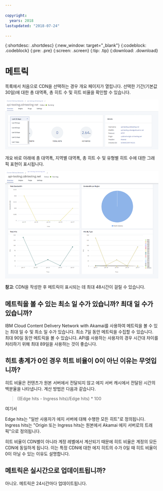 ```yaml
---

copyright:
  years: 2018
lastupdated: "2018-07-24"

---
```


{:shortdesc: .shortdesc}
{:new_window: target="_blank"}
{:codeblock: .codeblock}
{:pre: .pre}
{:screen: .screen}
{:tip: .tip}
{:download: .download}

# 메트릭

목록에서 처음으로 CDN을 선택하는 경우 개요 페이지가 열립니다. 선택한 기간(기본값 30일)에 대한 총 대역폭, 총 히트 수 및 히트 비율을 확인할 수 있습니다.

  ![메트릭 개요](images/metrics-overview.png)

개요 바로 아래에 총 대역폭, 지역별 대역폭, 총 히트 수 및 유형별 히트 수에 대한 그래픽 표현이 표시됩니다.

  ![메트릭 그래프](images/metrics-graphs.png)

**참고**: CDN을 작성한 후 메트릭이 표시되는 데 최대 48시간이 걸릴 수 있습니다.

## 메트릭을 볼 수 있는 최소 일 수가 있습니까? 최대 일 수가 있습니까?

IBM Cloud Content Delivery Network with Akamai를 사용하여 메트릭을 볼 수 있는 최대 일 수 및 최소 일 수가 있습니다. 최소 7일 동안 메트릭을 수집할 수 있습니다. 최대 90일 동안 메트릭을 볼 수 있습니다. API를 사용하는 사용자의 경우 시간대 차이를 처리하기 위해 최대 89일을 사용하는 것이 좋습니다.

## 히트 총계가 0인 경우 히트 비율이 0이 아닌 이유는 무엇입니까?
히트 비율은 컨텐츠가 원본 서버에서 전달되지 않고 에지 서버 캐시에서 전달된 시간의 백분율을 나타냅니다. 계산 방법은 다음과 같습니다.

> ((Edge hits - Ingress hits)/Edge hits) * 100

여기서

Edge hits는 "일반 사용자가 에지 서버에 대해 수행한 모든 히트"로 정의됩니다.  
Ingress hits는 "Origin 또는 Ingress hits는 원본에서 Akamai 에지 서버로의 트래픽"으로 정의됩니다.

히트 비율이 CDN별이 아니라 계정 레벨에서 계산되기 때문에 히트 비율은 계정의 모든 CDN에 동일하게 됩니다. 이는 특정 CDN에 대한 에지 히트의 수가 0일 때 히트 비율이 0이 아닐 수 있는 이유도 설명합니다.

## 메트릭은 실시간으로 업데이트됩니까?

아니오. 메트릭은 24시간마다 업데이트됩니다.
